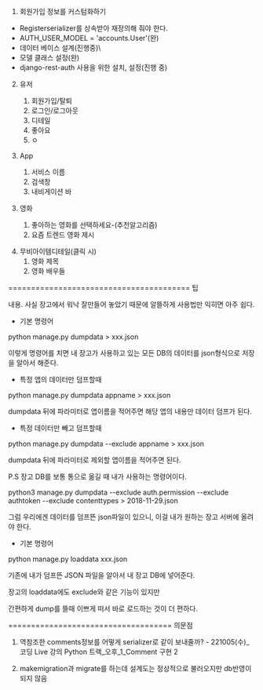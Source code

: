 1. 회원가입 정보를 커스텀화하기

- Registerserializer를 상속받아 재정의해 줘야 한다.
- AUTH_USER_MODEL = 'accounts.User'(완)
- 데이터 베이스 설계(진행중)\
- 모델 클래스 설정(완)
- django-rest-auth 사용을 위한 설치, 설정(진행 중)

2. 유저

   1. 회원가입/탈퇴
   2. 로그인/로그아웃
   3. 디테일
   4. 좋아요
   5. ㅇ

3. App

   1. 서비스 이름
   2. 검색창
   3. 내비게이션 바

3) 영화

   1. 좋아하는 영화를 선택하세요-(추천알고리즘)
   2. 요즘 트렌드 영화 제시

4. 무비아이템디테일(클릭 시)
   1. 영화 제목
   2. 영화 배우들

========================================
팁

내용.
사실 장고에서 워낙 잘만들어 놓았기 때문에 알뜰하게 사용법만 익히면 아주 쉽다.

- 기본 명령어

python manage.py dumpdata > xxx.json

이렇게 명령어를 치면 내 장고가 사용하고 있는 모든 DB의 데이터를 json형식으로 저장을 알아서 해준다.

- 특정 앱의 데이터만 덤프할때

python manage.py dumpdata appname > xxx.json

dumpdata 뒤에 파라미터로 앱이름을 적어주면 해당 앱의 내용만 데이터 덤프가 된다.

- 특정 데이터만 빼고 덤프할때

python manage.py dumpdata --exclude appname > xxx.json

dumpdata 뒤에 파라미터로 제외할 앱이름을 적어주면 된다.

P.S 장고 DB를 보통 통으로 옮길 때 내가 사용하는 명령어이다.

python3 manage.py dumpdata --exclude auth.permission --exclude authtoken --exclude contenttypes > 2018-11-29.json

그럼 우리에겐 데이터를 덤프뜬 json파일이 있으니, 이걸 내가 원하는 장고 서버에 올려야 한다.

- 기본 명령어

python manage.py loaddata xxx.json

기존에 내가 덤프뜬 JSON 파일을 알아서 내 장고 DB에 넣어준다.

장고의 loaddata에도 exclude와 같은 기능이 있지만

간편하게 dump를 뜰때 이쁘게 떠서 바로 로드하는 것이 더 편하다.
 
 
====================================
의문점
1. 역참조한 comments정보를 어떻게 serializer로 같이 보내줄까? - 221005(수)_코딩 Live 강의 Python 트랙_오후_1_Comment 구현 2 

2. makemigration과 migrate를 하는데 설계도는 정상적으로 불러오지만 db반영이 되지 않음

